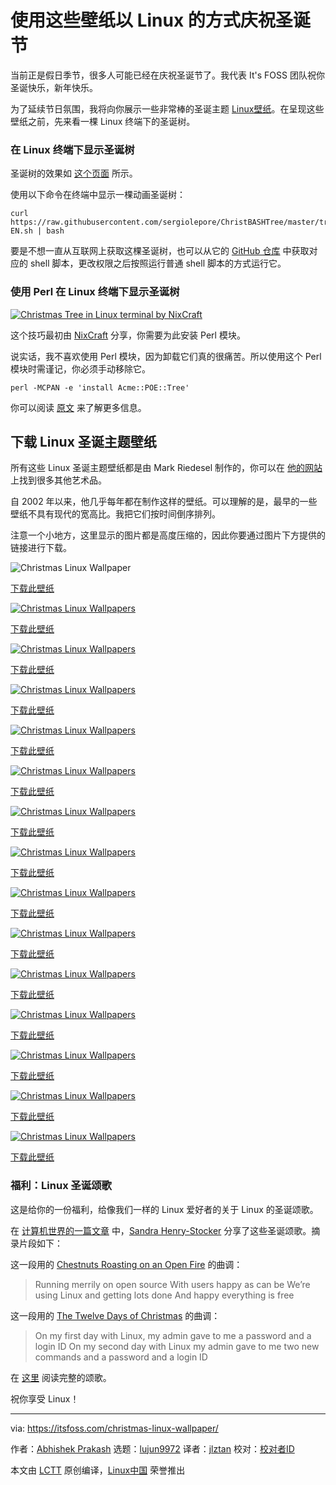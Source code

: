 使用这些壁纸以 Linux 的方式庆祝圣诞节
======

当前正是假日季节，很多人可能已经在庆祝圣诞节了。我代表 It's FOSS 团队祝你圣诞快乐，新年快乐。

为了延续节日氛围，我将向你展示一些非常棒的圣诞主题 [Linux壁纸][1]。在呈现这些壁纸之前，先来看一棵 Linux 终端下的圣诞树。

### 在 Linux 终端下显示圣诞树

圣诞树的效果如 [这个页面](https://giphy.com/embed/xUNda6KphvbpYxL3tm) 所示。

使用以下命令在终端中显示一棵动画圣诞树：

```
curl https://raw.githubusercontent.com/sergiolepore/ChristBASHTree/master/tree-EN.sh | bash
```

要是不想一直从互联网上获取这棵圣诞树，也可以从它的 [GitHub 仓库][2] 中获取对应的 shell 脚本，更改权限之后按照运行普通 shell 脚本的方式运行它。

### 使用 Perl 在 Linux 终端下显示圣诞树

[![Christmas Tree in Linux terminal by NixCraft][3]][4]

这个技巧最初由 [NixCraft][5] 分享，你需要为此安装 Perl 模块。

说实话，我不喜欢使用 Perl 模块，因为卸载它们真的很痛苦。所以使用这个 Perl 模块时需谨记，你必须手动移除它。

```
perl -MCPAN -e 'install Acme::POE::Tree'
```

你可以阅读 [原文][5] 来了解更多信息。

## 下载 Linux 圣诞主题壁纸

所有这些 Linux 圣诞主题壁纸都是由 Mark Riedesel 制作的，你可以在 [他的网站][6] 上找到很多其他艺术品。

自 2002 年以来，他几乎每年都在制作这样的壁纸。可以理解的是，最早的一些壁纸不具有现代的宽高比。我把它们按时间倒序排列。

注意一个小地方，这里显示的图片都是高度压缩的，因此你要通过图片下方提供的链接进行下载。

![Christmas Linux Wallpaper][7]

[下载此壁纸][8]

[![Christmas Linux Wallpapers][9]][10]

[下载此壁纸][11]

[![Christmas Linux Wallpapers][12]][13]

[下载此壁纸][14]

[![Christmas Linux Wallpapers][15]][16]

[下载此壁纸][17]

[![Christmas Linux Wallpapers][18]][19]

[下载此壁纸][20]

[![Christmas Linux Wallpapers][21]][22]

[下载此壁纸][23]

[![Christmas Linux Wallpapers][24]][25]

[下载此壁纸][26]

[![Christmas Linux Wallpapers][27]][28]

[下载此壁纸][29]

[![Christmas Linux Wallpapers][30]][31]

[下载此壁纸][32]

[![Christmas Linux Wallpapers][33]][34]

[下载此壁纸][35]

[![Christmas Linux Wallpapers][36]][37]

[下载此壁纸][38]

[![Christmas Linux Wallpapers][39]][40]

[下载此壁纸][41]

[![Christmas Linux Wallpapers][42]][43]

[下载此壁纸][44]

[![Christmas Linux Wallpapers][45]][46]

[下载此壁纸][47]

[![Christmas Linux Wallpapers][48]][49]

[下载此壁纸][50]

### 福利：Linux 圣诞颂歌

这是给你的一份福利，给像我们一样的 Linux 爱好者的关于 Linux 的圣诞颂歌。

在 [计算机世界的一篇文章][51] 中，[Sandra Henry-Stocker][52] 分享了这些圣诞颂歌。摘录片段如下：

这一段用的 [Chestnuts Roasting on an Open Fire][53] 的曲调：

> Running merrily on open source
>  With users happy as can be
>  We’re using Linux and getting lots done
>  And happy everything is free

这一段用的 [The Twelve Days of Christmas][54] 的曲调：

> On my first day with Linux, my admin gave to me a password and a login ID
>  On my second day with Linux my admin gave to me two new commands and a password and a login ID

在 [这里][51] 阅读完整的颂歌。

祝你享受 Linux！

------

via: https://itsfoss.com/christmas-linux-wallpaper/

作者：[Abhishek Prakash][a]
选题：[lujun9972][b]
译者：[jlztan](https://github.com/jlztan)
校对：[校对者ID](https://github.com/校对者ID)

本文由 [LCTT](https://github.com/LCTT/TranslateProject) 原创编译，[Linux中国](https://linux.cn/) 荣誉推出

[a]: https://itsfoss.com/author/abhishek/
[b]: https://github.com/lujun9972
[1]: https://itsfoss.com/beautiful-linux-wallpapers/
[2]: https://github.com/sergiolepore/ChristBASHTree
[3]: https://i2.wp.com/itsfoss.com/wp-content/uploads/2016/12/perl-tree.gif?resize=600%2C622&ssl=1
[4]: https://itsfoss.com/christmas-linux-wallpaper/perl-tree/
[5]: https://www.cyberciti.biz/open-source/command-line-hacks/linux-unix-desktop-fun-christmas-tree-for-your-terminal/
[6]: http://www.klowner.com/
[7]: https://i1.wp.com/itsfoss.com/wp-content/uploads/2016/12/christmas-linux-wallpaper-featured.jpeg?resize=800%2C450&ssl=1
[8]: http://klowner.com/wallery/christmas_tux_2017/download/ChristmasTux2017_3840x2160.png
[9]: https://i0.wp.com/itsfoss.com/wp-content/uploads/2016/12/ChristmasTux2016_3840x2160_result.jpg?resize=800%2C450&ssl=1
[10]: https://itsfoss.com/christmas-linux-wallpaper/christmastux2016_3840x2160_result/
[11]: http://www.klowner.com/wallpaper/christmas_tux_2016/
[12]: https://i1.wp.com/itsfoss.com/wp-content/uploads/2016/12/ChristmasTux2015_2560x1920_result.jpg?resize=800%2C600&ssl=1
[13]: https://itsfoss.com/christmas-linux-wallpaper/christmastux2015_2560x1920_result/
[14]: http://www.klowner.com/wallpaper/christmas_tux_2015/
[15]: https://i0.wp.com/itsfoss.com/wp-content/uploads/2016/12/ChristmasTux2014_2560x1440_result.jpg?resize=800%2C450&ssl=1
[16]: https://itsfoss.com/christmas-linux-wallpaper/christmastux2014_2560x1440_result/
[17]: http://www.klowner.com/wallpaper/christmas_tux_2014/
[18]: https://i1.wp.com/itsfoss.com/wp-content/uploads/2016/12/christmastux2013_result.jpg?resize=800%2C450&ssl=1
[19]: https://itsfoss.com/christmas-linux-wallpaper/christmastux2013_result/
[20]: http://www.klowner.com/wallpaper/christmas_tux_2013/
[21]: https://i0.wp.com/itsfoss.com/wp-content/uploads/2016/12/ChristmasTux2012_2560x1440_result.jpg?resize=800%2C450&ssl=1
[22]: https://itsfoss.com/christmas-linux-wallpaper/christmastux2012_2560x1440_result/
[23]: http://www.klowner.com/wallpaper/christmas_tux_2012/
[24]: https://i1.wp.com/itsfoss.com/wp-content/uploads/2016/12/christmastux2011_2560x1440_result.jpg?resize=800%2C450&ssl=1
[25]: https://itsfoss.com/christmas-linux-wallpaper/christmastux2011_2560x1440_result/
[26]: http://www.klowner.com/wallpaper/christmas_tux_2011/
[27]: https://i2.wp.com/itsfoss.com/wp-content/uploads/2016/12/christmastux2010_5120x2880_result.jpg?resize=800%2C450&ssl=1
[28]: https://itsfoss.com/christmas-linux-wallpaper/christmastux2010_5120x2880_result/
[29]: http://www.klowner.com/wallpaper/christmas_tux_2010/
[30]: https://i0.wp.com/itsfoss.com/wp-content/uploads/2016/12/ChristmasTux2009_1600x1200_result.jpg?resize=800%2C600&ssl=1
[31]: https://itsfoss.com/christmas-linux-wallpaper/christmastux2009_1600x1200_result/
[32]: http://www.klowner.com/wallpaper/christmas_tux_2009/
[33]: https://i1.wp.com/itsfoss.com/wp-content/uploads/2016/12/ChristmasTux2008_2560x1600_result.jpg?resize=800%2C500&ssl=1
[34]: https://itsfoss.com/christmas-linux-wallpaper/christmastux2008_2560x1600_result/
[35]: http://www.klowner.com/wallpaper/christmas_tux_2008/
[36]: https://i1.wp.com/itsfoss.com/wp-content/uploads/2016/12/ChristmasTux2007_2560x1600_result.jpg?resize=800%2C500&ssl=1
[37]: https://itsfoss.com/christmas-linux-wallpaper/christmastux2007_2560x1600_result/
[38]: http://www.klowner.com/wallpaper/christmas_tux_2007/
[39]: https://i2.wp.com/itsfoss.com/wp-content/uploads/2016/12/ChristmasTux2006_1024x768_result.jpg?resize=800%2C600&ssl=1
[40]: https://itsfoss.com/christmas-linux-wallpaper/christmastux2006_1024x768_result/
[41]: http://www.klowner.com/wallpaper/christmas_tux_2006/
[42]: https://i1.wp.com/itsfoss.com/wp-content/uploads/2016/12/ChristmasTux2005_1600x1200_result.jpg?resize=800%2C600&ssl=1
[43]: https://itsfoss.com/christmas-linux-wallpaper/christmastux2005_1600x1200_result/
[44]: http://www.klowner.com/wallpaper/christmas_tux_2005/
[45]: https://i0.wp.com/itsfoss.com/wp-content/uploads/2016/12/ChristmasTux2004_1600x1200_result.jpg?resize=800%2C600&ssl=1
[46]: https://itsfoss.com/christmas-linux-wallpaper/christmastux2004_1600x1200_result/
[47]: http://www.klowner.com/wallpaper/christmas_tux_2004/
[48]: https://i0.wp.com/itsfoss.com/wp-content/uploads/2016/12/ChristmasTux2002_1600x1200_result.jpg?resize=800%2C600&ssl=1
[49]: https://itsfoss.com/christmas-linux-wallpaper/christmastux2002_1600x1200_result/
[50]: http://www.klowner.com/wallpaper/christmas_tux_2002/
[51]: http://www.computerworld.com/article/3151076/linux/merry-linux-to-you.html
[52]: https://twitter.com/bugfarm
[53]: https://www.youtube.com/watch?v=dhzxQCTCI3E
[54]: https://www.youtube.com/watch?v=oyEyMjdD2uk
